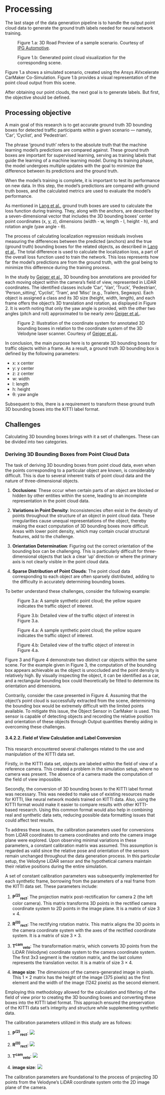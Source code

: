 # Processing

The last stage of the data generation pipeline is to handle the output point cloud data to generate the ground truth labels needed for neural network training.

<figure>
  <img src="./figs/ipg_mov.png" alt="">
  <figcaption>Figure 1.a: 3D Road Preview of a sample scenario. Courtesy of <a href="https://ipg-automotive.com/en/products-solutions/software/carmaker/">IPG Automotive</a>.</figcaption>
</figure>

<figure>
  <img src="./figs/raw_pcd.png" alt="">
  <figcaption>Figure 1.b: Generated point cloud visualization for the corresponding scene.</figcaption>
</figure>


Figure 1.a shows a simulated scenario, created using the Ansys AVxcelerate CarMaker Co-Simulation. Figure 1.b provides a visual representation of the point cloud output from this scene.

After obtaining our point clouds, the next goal is to generate labels. But first, the objective should be defined.

## Processing objective

A main goal of this research is to get accurate ground truth 3D bounding boxes for detected traffic participants within a given scenario — namely, ’Car’, ’Cyclist’, and ’Pedestrian’.

The phrase ’ground truth’ refers to the absolute truth that the machine learning model’s predictions are compared against. These ground truth boxes are important for supervised learning, serving as training labels that guide the learning of a machine learning model. During its training phase, the model undergoes multiple updates with the goal to minimize the difference between its predictions and the ground truth.

When the model’s training is complete, it is important to test its performance on new data. In this step, the model’s predictions are compared with ground truth boxes, and the calculated metrics are used to evaluate the model’s performance.


As mentioned in [Lang et al.](https://arxiv.org/abs/1812.05784), ground truth boxes are used to calculate the loss function during training. They, along with the anchors, are described by a seven-dimensional vector that includes the 3D bounding boxes’ center point coordinates (x, y, z), dimensions (width - w, length - l, height - h), and rotation angle (yaw angle - θ).

The process of calculating localization regression residuals involves measuring the differences between the predicted (anchors) and the true (ground truth) bounding boxes for the related objects, as described in [Lang et al.](https://arxiv.org/abs/1812.05784). The total difference is used to calculate the localization loss, a part of the overall loss function used to train the network. This loss represents how far the model’s predictions are from the ground truth, with the goal being to minimize this difference during the training process.

In the study by [Geiger et al.](https://www.cvlibs.net/publications/Geiger2013IJRR.pdf), 3D bounding box annotations are provided for each moving object within the camera’s field of view, represented in LiDAR coordinates. The identified classes include ’Car’, ’Van’, ’Truck’, ’Pedestrian’, ’Person_sitting’, ’Cyclist’, ’Tram’, and ’Misc’ (e.g., Trailers, Segways). Each object is assigned a class and its 3D size (height, width, length), and each frame offers the object’s 3D translation and rotation, as displayed in Figure 2. It is worth noting that only the yaw angle is provided, with the other two angles (pitch and roll) approximated to be nearly zero [Geiger et al.](https://www.cvlibs.net/publications/Geiger2013IJRR.pdf).

<figure>
  <img src="./figs/kitti_3dbbox.png" alt="">
  <figcaption>Figure 2: Illustration of the coordinate system for annotated 3D bounding boxes in relation to the coordinate system of the 3D Velodyne laser scanner. Courtesy of <a href="https://www.cvlibs.net/publications/Geiger2013IJRR.pdf)">Geiger et al.</a>.</figcaption>
</figure>


In conclusion, the main purpose here is to generate 3D bounding boxes for traffic objects within a frame. As a result, a ground truth 3D bounding box is defined by the following parameters:

- x: x center
- y: y center
- z: z center
- w: width
- l: length
- h: height
- θ: yaw angle

Subsequent to this, there is a requirement to transform these ground truth 3D bounding boxes into the KITTI label format.


## Challenges

Calculating 3D bounding boxes brings with it a set of challenges. These can be divided into two categories.

### Deriving 3D Bounding Boxes from Point Cloud Data

The task of deriving 3D bounding boxes from point cloud data, even when the points corresponding to a particular object are known, is considerably difficult. This is due to several inherent traits of point cloud data and the nature of three-dimensional objects.

1. **Occlusions**: These occur when certain parts of an object are blocked or hidden by other entities within the scene, leading to an incomplete representation in the point cloud data.

2. **Variations in Point Density**: Inconsistencies often exist in the density of points throughout the structure of an object in point cloud data. These irregularities cause unequal representations of the object, thereby making the exact computation of 3D bounding boxes more difficult. Areas with lower point density, which may contain crucial structural features, add to the challenge.

3. **Orientation Determination**: Figuring out the correct orientation of the bounding box can be challenging. This is particularly difficult for three-dimensional objects that lack a clear ’up’ direction or where the primary axis is not clearly visible in the point cloud data.

4. **Sparse Distribution of Point Clouds**: The point cloud data corresponding to each object are often sparsely distributed, adding to the difficulty in accurately determining bounding boxes.

To better understand these challenges, consider the following example:


<figure>
  <img src="./figs/zout_1.png" alt="">
  <figcaption>Figure 3.a: A sample synthetic point cloud; the yellow square indicates the traffic object of interest.</figcaption>
</figure>

<figure>
  <img src="./figs/zoom_1.png" alt="">
  <figcaption>Figure 3.b: Detailed view of the traffic object of interest in Figure 3.a.</figcaption>
</figure>


<figure>
  <img src="./figs/zout_2.png" alt="">
  <figcaption>Figure 4.a: A sample synthetic point cloud; the yellow square indicates the traffic object of interest.</figcaption>
</figure>

<figure>
  <img src="./figs/zoom_2.png" alt="">
  <figcaption>Figure 4.b: Detailed view of the traffic object of interest in Figure 4.a.</figcaption>
</figure>


Figure 3 and Figure 4 demonstrate two distinct car objects within the same scene. For the example given in Figure 3, the computation of the bounding box appears achievable as the object is unoccluded and the point density is relatively high. By visually inspecting the object, it can be identified as a car, and a rectangular bounding box could theoretically be fitted to determine its orientation and dimensions.

Contrarily, consider the case presented in Figure 4. Assuming that the object’s point cloud is successfully extracted from the scene, determining the bounding box would be extremely difficult with the limited points available. To mitigate this issue, the Object Sensor in CarMaker is used. This sensor is capable of detecting objects and recording the relative position and orientation of these objects through Output quantities thereby aiding in overcoming these challenges.


#### 3.4.2.2. Field of View Calculation and Label Conversion

This research encountered several challenges related to the use and manipulation of the KITTI data set.

Firstly, in the KITTI data set, objects are labeled within the field of view of a reference camera. This created a problem in the simulation setup, where no camera was present. The absence of a camera made the computation of the field of view impossible.

Secondly, the conversion of 3D bounding boxes to the KITTI label format was necessary. This was needed to make use of existing resources made for KITTI, like neural network models trained on KITTI data. Also, using the KITTI format would make it easier to compare results with other KITTI-based research. Using this common format would also help in combining real and synthetic data sets, reducing possible data formatting issues that could affect test results.

To address these issues, the calibration parameters used for conversions from LiDAR coordinates to camera coordinates and onto the camera image plane were explored. Upon observing minimal variations in these parameters, a constant calibration matrix was assumed. This assumption is regarded as valid since the relative pose and orientation of the sensors remain unchanged throughout the data generation process. In this particular setup, the Velodyne LiDAR sensor and the hypothetical camera maintain their relative positions during the entire simulation.

A set of constant calibration parameters was subsequently implemented for each synthetic frame, borrowing from the parameters of a real frame from the KITTI data set. These parameters include:

1. **P<sup>(2)</sup><sub>rect</sub>**: The projection matrix post-rectification for camera 2 (the left color camera). This matrix transforms 3D points in the rectified camera coordinate system to 2D points in the image plane. It is a matrix of size 3 × 4.

2. **R<sup>(0)</sup><sub>rect</sub>**: The rectifying rotation matrix. This matrix aligns the 3D points in the camera coordinate system with the axes of the rectified coordinate system. It is a matrix of size 3 × 3.

3. **T<sup>cam</sup><sub>velo</sub>**: The transformation matrix, which converts 3D points from the LiDAR (Velodyne) coordinate system to the camera coordinate system. The first 3x3 segment is the rotation matrix, and the last column represents the translation vector. It is a matrix of size 3 × 4.

4. **image size**: The dimensions of the camera-generated image in pixels. This 1 × 2 matrix has the height of the image (375 pixels) as the first element and the width of the image (1242 pixels) as the second element.

Employing this methodology allowed for the calculation and filtering of the field of view prior to creating the 3D bounding boxes and converting these boxes into the KITTI label format. This approach ensured the preservation of the KITTI data set’s integrity and structure while supplementing synthetic data.

The calibration parameters utilized in this study are as follows:

1. **P<sup>(2)</sup><sub>rect</sub>**:
![](./figs/eq1.png)

2. **R<sup>(0)</sup><sub>rect</sub>**:
![](./figs/eq2.png)

3. **T<sup>cam</sup><sub>velo</sub>**:
![](./figs/eq3.png)

4. **image size**:
![](./figs/eq4.png)

The calibration parameters are foundational to the process of projecting 3D points from the Velodyne’s LiDAR coordinate system onto the 2D image plane of the camera.

